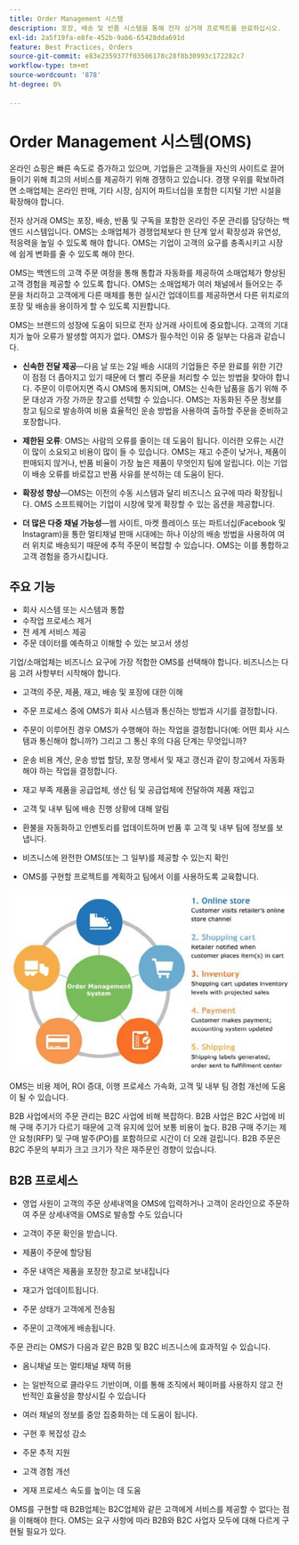 ```yaml
---
title: Order Management 시스템
description: 포장, 배송 및 반품 시스템을 통해 전자 상거래 프로젝트를 완료하십시오.
exl-id: 2a5f19fa-e8fe-452b-9ab6-65428dda691d
feature: Best Practices, Orders
source-git-commit: e83e2359377f03506178c28f8b30993c172282c7
workflow-type: tm+mt
source-wordcount: '878'
ht-degree: 0%

---
```


# Order Management 시스템(OMS)

온라인 쇼핑은 빠른 속도로 증가하고 있으며, 기업들은 고객들을 자신의 사이트로 끌어들이기 위해 최고의 서비스를 제공하기 위해 경쟁하고 있습니다. 경쟁 우위를 확보하려면 소매업체는 온라인 판매, 기타 시장, 심지어 파트너십을 포함한 디지털 기반 시설을 확장해야 합니다.

전자 상거래 OMS는 포장, 배송, 반품 및 구독을 포함한 온라인 주문 관리를 담당하는 백엔드 시스템입니다. OMS는 소매업체가 경쟁업체보다 한 단계 앞서 확장성과 유연성, 적응력을 높일 수 있도록 해야 합니다. OMS는 기업이 고객의 요구를 충족시키고 시장에 쉽게 변화를 줄 수 있도록 해야 한다.

OMS는 백엔드의 고객 주문 여정을 통해 통합과 자동화를 제공하여 소매업체가 향상된 고객 경험을 제공할 수 있도록 합니다. OMS는 소매업체가 여러 채널에서 들어오는 주문을 처리하고 고객에게 다른 매체를 통한 실시간 업데이트를 제공하면서 다른 위치로의 포장 및 배송을 용이하게 할 수 있도록 지원합니다.

OMS는 브랜드의 성장에 도움이 되므로 전자 상거래 사이트에 중요합니다. 고객의 기대치가 높아 오류가 발생할 여지가 없다. OMS가 필수적인 이유 중 일부는 다음과 같습니다.

- **신속한 전달 제공**—다음 날 또는 2일 배송 시대의 기업들은 주문 완료를 위한 기간이 점점 더 좁아지고 있기 때문에 더 빨리 주문을 처리할 수 있는 방법을 찾아야 합니다. 주문이 이루어지면 즉시 OMS에 통지되며, OMS는 신속한 납품을 돕기 위해 주문 대상과 가장 가까운 창고를 선택할 수 있습니다. OMS는 자동화된 주문 정보를 창고 팀으로 발송하여 비용 효율적인 운송 방법을 사용하여 출하할 주문을 준비하고 포장합니다.

- **제한된 오류**: OMS는 사람의 오류를 줄이는 데 도움이 됩니다. 이러한 오류는 시간이 많이 소요되고 비용이 많이 들 수 있습니다. OMS는 재고 수준이 낮거나, 제품이 판매되지 않거나, 반품 비율이 가장 높은 제품이 무엇인지 팀에 알립니다. 이는 기업이 배송 오류를 바로잡고 반품 사유를 분석하는 데 도움이 된다.

- **확장성 향상**—OMS는 이전의 수동 시스템과 달리 비즈니스 요구에 따라 확장됩니다. OMS 소프트웨어는 기업이 시장에 맞게 확장할 수 있는 옵션을 제공합니다.

- **더 많은 다중 채널 가능성**—웹 사이트, 마켓 플레이스 또는 파트너십(Facebook 및 Instagram)을 통한 멀티채널 판매 시대에는 하나 이상의 배송 방법을 사용하여 여러 위치로 배송되기 때문에 추적 주문이 복잡할 수 있습니다. OMS는 이를 통합하고 고객 경험을 증가시킵니다.

## 주요 기능

- 회사 시스템 또는 시스템과 통합
- 수작업 프로세스 제거
- 전 세계 서비스 제공
- 주문 데이터를 예측하고 이해할 수 있는 보고서 생성

기업/소매업체는 비즈니스 요구에 가장 적합한 OMS를 선택해야 합니다. 비즈니스는 다음 고려 사항부터 시작해야 합니다.

- 고객의 주문, 제품, 재고, 배송 및 포장에 대한 이해

- 주문 프로세스 중에 OMS가 회사 시스템과 통신하는 방법과 시기를 결정합니다.

- 주문이 이루어진 경우 OMS가 수행해야 하는 작업을 결정합니다(예: 어떤 회사 시스템과 통신해야 합니까?) 그리고 그 통신 후의 다음 단계는 무엇입니까?

- 운송 비용 계산, 운송 방법 할당, 포장 명세서 및 재고 갱신과 같이 창고에서 자동화해야 하는 작업을 결정합니다.

- 재고 부족 제품을 공급업체, 생산 팀 및 공급업체에 전달하여 제품 재입고

- 고객 및 내부 팀에 배송 진행 상황에 대해 알림

- 환불을 자동화하고 인벤토리를 업데이트하며 반품 후 고객 및 내부 팀에 정보를 보냅니다.

- 비즈니스에 완전한 OMS(또는 그 일부)를 제공할 수 있는지 확인

- OMS를 구현할 프로젝트를 계획하고 팀에서 이를 사용하도록 교육합니다.

![Order Management 시스템 다이어그램](../../assets/playbooks/order-management-system.png)

OMS는 비용 제어, ROI 증대, 이행 프로세스 가속화, 고객 및 내부 팀 경험 개선에 도움이 될 수 있습니다.

B2B 사업에서의 주문 관리는 B2C 사업에 비해 복잡하다. B2B 사업은 B2C 사업에 비해 구매 주기가 다르기 때문에 고객 유지에 있어 보통 비용이 높다. B2B 구매 주기는 제안 요청(RFP) 및 구매 발주(PO)를 포함하므로 시간이 더 오래 걸립니다. B2B 주문은 B2C 주문의 부피가 크고 크기가 작은 재주문인 경향이 있습니다.

## B2B 프로세스

- 영업 사원이 고객의 주문 상세내역을 OMS에 입력하거나 고객이 온라인으로 주문하여 주문 상세내역을 OMS로 발송할 수도 있습니다

- 고객이 주문 확인을 받습니다.

- 제품이 주문에 할당됨

- 주문 내역은 제품을 포장한 창고로 보내집니다

- 재고가 업데이트됩니다.

- 주문 상태가 고객에게 전송됨

- 주문이 고객에게 배송됩니다.

주문 관리는 OMS가 다음과 같은 B2B 및 B2C 비즈니스에 효과적일 수 있습니다.

- 옴니채널 또는 멀티채널 채택 허용

- 는 일반적으로 클라우드 기반이며, 이를 통해 조직에서 페이퍼를 사용하지 않고 전반적인 효율성을 향상시킬 수 있습니다

- 여러 채널의 정보를 중앙 집중화하는 데 도움이 됩니다.

- 구현 후 복잡성 감소

- 주문 추적 지원

- 고객 경험 개선

- 게재 프로세스 속도를 높이는 데 도움

OMS를 구현할 때 B2B업체는 B2C업체와 같은 고객에게 서비스를 제공할 수 없다는 점을 이해해야 한다. OMS는 요구 사항에 따라 B2B와 B2C 사업자 모두에 대해 다르게 구현될 필요가 있다.
